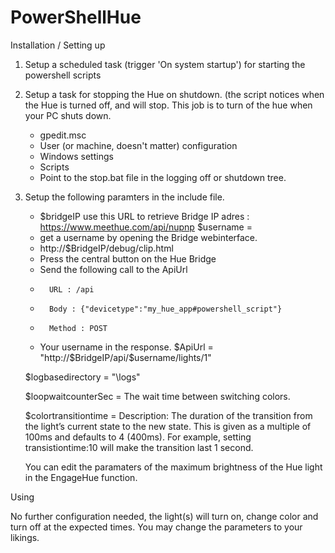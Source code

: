 # PowerShellHue

Installation / Setting up


1. Setup a scheduled task (trigger 'On system startup') for starting the powershell scripts


2. Setup a task for stopping the Hue on shutdown.
	(the script notices when the Hue is turned off, and will stop. This job is to turn of the hue when your PC shuts down.
	- gpedit.msc
	- User (or machine, doesn't matter) configuration
	- Windows settings
	- Scripts
	- Point to the stop.bat file in the logging off or shutdown tree.
	
	
	
3. Setup the following paramters in the include file.
	- $bridgeIP use this URL to retrieve Bridge IP adres : https://www.meethue.com/api/nupnp
	$username 				= 
	- get a username by opening the Bridge webinterface.
	- 	http://$BridgeIP/debug/clip.html
	-	Press the central button on the Hue Bridge
	- 	Send the following call to the ApiUrl
	- 		URL : /api
	-  		Body : {"devicetype":"my_hue_app#powershell_script"}
	-		Method : POST
	-	Your username in the response.
	$ApiUrl 				= "http://$BridgeIP/api/$username/lights/1"
	
	$logbasedirectory 		= "\logs\"
	
	$loopwaitcounterSec		= The wait time between switching colors. 
	
	$colortransitiontime	= Description: The duration of the transition from the light’s current state to the new state. This is given as a multiple of 100ms and defaults to 4 (400ms). For example, setting transistiontime:10 will make the transition last 1 second.
	

	You can edit the paramaters of the maximum brightness of the Hue light in the EngageHue function.
	
	
Using 

No further configuration needed, the light(s) will turn on, change color and turn off at the expected times. 
You may change the parameters to your likings.